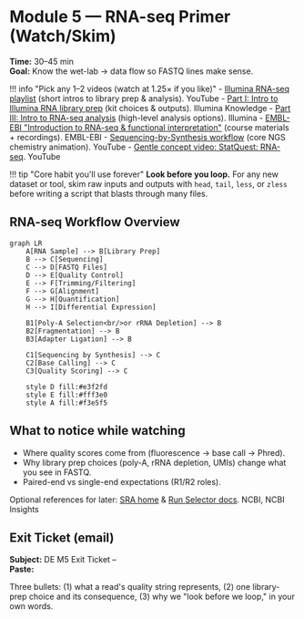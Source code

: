 # Module 5 — RNA-seq Primer (Watch/Skim)

**Time:** 30–45 min  
**Goal:** Know the wet-lab → data flow so FASTQ lines make sense.

!!! info "Pick any 1–2 videos (watch at 1.25× if you like)"
    - [Illumina RNA-seq playlist](https://www.youtube.com) (short intros to library prep & analysis). YouTube
    - [Part I: Intro to Illumina RNA library prep](https://www.illumina.com) (kit choices & outputs). Illumina Knowledge
    - [Part III: Intro to RNA-seq analysis](https://www.illumina.com) (high-level analysis options). Illumina
    - [EMBL-EBI "Introduction to RNA-seq & functional interpretation"](https://www.ebi.ac.uk) (course materials + recordings). EMBL-EBI
    - [Sequencing-by-Synthesis workflow](https://www.youtube.com) (core NGS chemistry animation). YouTube
    - [Gentle concept video: StatQuest: RNA-seq](https://www.youtube.com). YouTube

!!! tip "Core habit you'll use forever"
    **Look before you loop.** For any new dataset or tool, skim raw inputs and outputs with `head`, `tail`, `less`, or `zless` before writing a script that blasts through many files.

## RNA-seq Workflow Overview

```mermaid
graph LR
    A[RNA Sample] --> B[Library Prep]
    B --> C[Sequencing]
    C --> D[FASTQ Files]
    D --> E[Quality Control]
    E --> F[Trimming/Filtering]
    F --> G[Alignment]
    G --> H[Quantification]
    H --> I[Differential Expression]
    
    B1[Poly-A Selection<br/>or rRNA Depletion] --> B
    B2[Fragmentation] --> B
    B3[Adapter Ligation] --> B
    
    C1[Sequencing by Synthesis] --> C
    C2[Base Calling] --> C
    C3[Quality Scoring] --> C
    
    style D fill:#e3f2fd
    style E fill:#fff3e0
    style A fill:#f3e5f5
```

## What to notice while watching

- Where quality scores come from (fluorescence → base call → Phred).
- Why library prep choices (poly-A, rRNA depletion, UMIs) change what you see in FASTQ.
- Paired-end vs single-end expectations (R1/R2 roles).

Optional references for later: [SRA home](https://www.ncbi.nlm.nih.gov/sra) & [Run Selector docs](https://www.ncbi.nlm.nih.gov/sra/docs/). NCBI, NCBI Insights

## Exit Ticket (email)

**Subject:** DE M5 Exit Ticket – <Your Name>  
**Paste:**

Three bullets: (1) what a read's quality string represents, (2) one library-prep choice and its consequence, (3) why we "look before we loop," in your own words.
